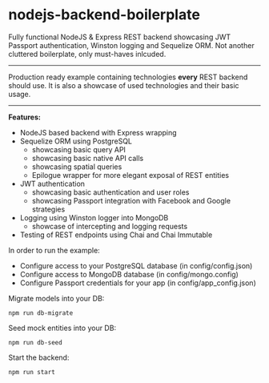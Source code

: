 # nodejs-backend-boilerplate
Fully functional NodeJS &amp; Express REST backend showcasing JWT Passport authentication, Winston logging and Sequelize ORM. Not another cluttered boilerplate, only must-haves inlcuded.

----------
Production ready example containing technologies **every** REST backend should use. It is also a showcase of used technologies and their basic usage.

----------
**Features:**

 - NodeJS based backend with Express wrapping
 - Sequelize ORM using PostgreSQL
	 - showcasing basic query API
	 - showcasing basic native API calls
	 - showcasing spatial queries
	 - Epilogue wrapper for more elegant exposal of REST entities
 - JWT authentication
	 - showcasing basic authentication and user roles
	 - showcasing Passport integration with Facebook and Google strategies
 - Logging using Winston logger into MongoDB
	 - showcase of intercepting and logging requests
 - Testing of REST endpoints using Chai and Chai Immutable

 In order to run the example:

  - Configure access to your PostgreSQL database (in config/config.json)
  - Configure access to MongoDB database (in config/mongo.config)
  - Configure Passport credentials for your app (in config/app_config.json)

Migrate models into your DB:

  `npm run db-migrate`

Seed mock entities into your DB:

  `npm run db-seed`

Start the backend:

  `npm run start`

